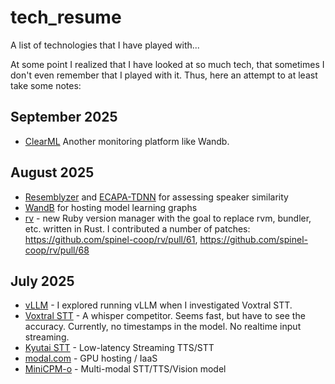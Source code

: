 # tech_resume
A list of technologies that I have played with...

At some point I realized that I have looked at so much tech, that sometimes I don't even remember that I played with it. Thus, here an attempt to at least take some notes:

## September 2025

- [ClearML](https://clear.ml/) Another monitoring platform like Wandb.

## August 2025

- [Resemblyzer](https://github.com/resemble-ai/Resemblyzer) and [ECAPA-TDNN](https://github.com/TaoRuijie/ECAPA-TDNN) for assessing speaker similarity
- [WandB](https://wandb.ai/site/) for hosting model learning graphs
- [rv](https://github.com/spinel-coop/rv) - new Ruby version manager with the goal to replace rvm, bundler, etc. written in Rust. I contributed a number of patches: https://github.com/spinel-coop/rv/pull/61, https://github.com/spinel-coop/rv/pull/68

## July 2025

- [vLLM](https://github.com/vllm-project/vllm) - I explored running vLLM when I investigated Voxtral STT.
- [Voxtral STT](https://github.com/coezbek/voxtral-test) - A whisper competitor. Seems fast, but have to see the accuracy. Currently, no timestamps in the model. No realtime input streaming. 
- [Kyutai STT](https://github.com/kyutai-labs/delayed-streams-modeling) - Low-latency Streaming TTS/STT
- [modal.com](https://modal.com) - GPU hosting / IaaS
- [MiniCPM-o](https://github.com/OpenBMB/MiniCPM-o/) - Multi-modal STT/TTS/Vision model

